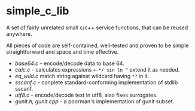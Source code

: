# simple_c_lib
A set of fairly unrelated small c/c++ service functions, that can be reused anywhere.

All pieces of code are self-contained, well-tested and proven to be simple straightforward and space and time effective.

- *base64.c* - encode/decode data to base 64.
- *calc.c* - calculates expressions `+-*/ sin ln ^` extend it as needed.
- *eq_wild.c*	match string against wildcard having `*?` in it.
- *sscanf.c* - conplete standard-conforming implementation of stdlib sscanf.
- *utf8.c* - encode/decode text in utf8, also fixes surrogates.
- *gunit.h, gunit.cpp* - a poorman's implementation of gunit subset.
